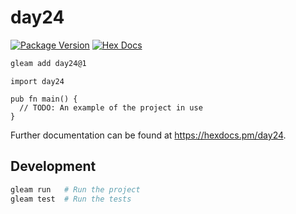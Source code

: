 # day24

[![Package Version](https://img.shields.io/hexpm/v/day24)](https://hex.pm/packages/day24)
[![Hex Docs](https://img.shields.io/badge/hex-docs-ffaff3)](https://hexdocs.pm/day24/)

```sh
gleam add day24@1
```
```gleam
import day24

pub fn main() {
  // TODO: An example of the project in use
}
```

Further documentation can be found at <https://hexdocs.pm/day24>.

## Development

```sh
gleam run   # Run the project
gleam test  # Run the tests
```
